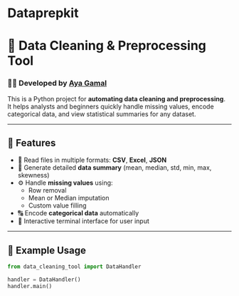 # Dataprepkit
# 🧹 Data Cleaning & Preprocessing Tool
### 👩‍💻 Developed by [Aya Gamal](https://linkedin.com/in/aya-gamal-senara)

This is a Python project for **automating data cleaning and preprocessing**.  
It helps analysts and beginners quickly handle missing values, encode categorical data, and view statistical summaries for any dataset.

---

## 🚀 Features
- 📂 Read files in multiple formats: **CSV**, **Excel**, **JSON**
- 🧮 Generate detailed **data summary** (mean, median, std, min, max, skewness)
- ⚙️ Handle **missing values** using:
  - Row removal  
  - Mean or Median imputation  
  - Custom value filling  
- 🔠 Encode **categorical data** automatically
- 💬 Interactive terminal interface for user input

---

## 🧩 Example Usage
```python
from data_cleaning_tool import DataHandler

handler = DataHandler()
handler.main()
